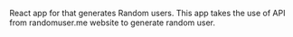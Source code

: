 React app for that generates Random users. This app takes the use of API from randomuser.me website to generate random user.
